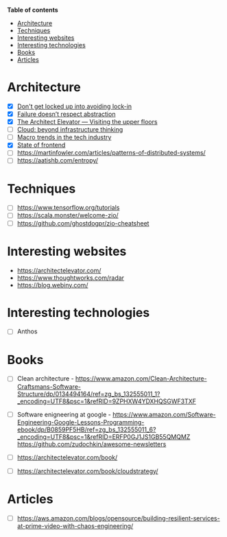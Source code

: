 **Table of contents**

- [Architecture](#architecture)
- [Techniques](#techniques)
- [Interesting websites](#interesting-websites)
- [Interesting technologies](#interesting-technologies)
- [Books](#books)
- [Articles](#articles)

# Architecture

- [x] [Don't get locked up into avoiding lock-in](https://martinfowler.com/articles/oss-lockin.html)
- [x] [Failure doesn’t respect abstraction](https://architectelevator.com/architecture/failure-doesnt-respect-abstraction)
- [x] [The Architect Elevator — Visiting the upper floors](https://martinfowler.com/articles/architect-elevator.html)
- [ ] [Cloud: beyond infrastructure thinking](https://www.thoughtworks.com/insights/articles/cloud-beyond-infrastructure-thinking)
- [ ] [Macro trends in the tech industry](https://www.thoughtworks.com/insights/blog/macro-trends-tech-industry-may-2020)
- [x] [State of frontend](https://tsh.io/state-of-frontend/)
- [ ] https://martinfowler.com/articles/patterns-of-distributed-systems/
- [ ] https://aatishb.com/entropy/

# Techniques

- [ ] https://www.tensorflow.org/tutorials
- [ ] https://scala.monster/welcome-zio/
- [ ] https://github.com/ghostdogpr/zio-cheatsheet

# Interesting websites

- https://architectelevator.com/
- https://www.thoughtworks.com/radar
- https://blog.webiny.com/

# Interesting technologies
- [ ] Anthos

# Books
- [ ] Clean architecture - https://www.amazon.com/Clean-Architecture-Craftsmans-Software-Structure/dp/0134494164/ref=zg_bs_132555011_1?_encoding=UTF8&psc=1&refRID=9ZPHXW4YDXHQSGWF3TXF
- [ ] Software enigneering at google - https://www.amazon.com/Software-Engineering-Google-Lessons-Programming-ebook/dp/B0859PF5HB/ref=zg_bs_132555011_6?_encoding=UTF8&psc=1&refRID=ERFP0GJ1JS1GB55QMQMZ
https://github.com/zudochkin/awesome-newsletters
- [ ] https://architectelevator.com/book/
- [ ] https://architectelevator.com/book/cloudstrategy/


# Articles
- [ ] https://aws.amazon.com/blogs/opensource/building-resilient-services-at-prime-video-with-chaos-engineering/